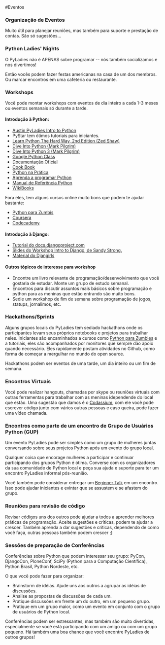 #Eventos

### Organização de Eventos

Muito útil para planejar reuniões, mas também para suporte e prestação de contas. São só sugestões...

### Python Ladies' Nights

O PyLadies não é APENAS sobre programar -- nós também socializamos e nos divertimos!

Então vocês podem fazer festas americanas na casa de um dos membros. Ou marcar encontros em uma cafeteria ou restaurante.

### Workshops

Você pode montar workshops com eventos de dia inteiro a cada 1-3 meses ou eventos semanais só durante a tarde.

#### Introdução à Python:

* [Austin PyLadies Intro to Python](https://github.com/pyladiesatx/pyladiesatx/tree/master/classes/python_intro)
* PyStar tem ótimos tutoriais para iniciantes.
* [Learn Python The Hard Way, 2nd Edition (Zed Shaw)](http://learnpythonthehardway.org/book)
* [Dive Into Python (Mark Pilgrim)](http://www.diveintopython.net/)
* [Dive Into Python 3 (Mark Pilgrim)](http://www.diveintopython3.net/)
* [Google Python Class](https://developers.google.com/edu/python/)
* [Documentação Oficial](http://www.python.org.br/wiki/DocumentacaoPython)
* [Cook Book](http://www.python.org.br/wiki/CookBook)
* [Python na Prática](http://www.async.com.br/projects/python/pnp/)
* [Aprenda a programar Python](http://www.python.org.br/wiki/DocumentacaoPython?action=AttachFile&do=get&target=Aprenda_a_Programar-Luciano_Ramalho.pdf)
* [Manual de Referência Python](http://www.python.org.br/wiki/DocumentacaoPython?action=AttachFile&do=get&target=refpython24.pdf)
* [WikiBooks](http://pt.wikibooks.org/wiki/Python)

Fora eles, tem alguns cursos online muito bons que podem te ajudar bastante:

* [Python para Zumbis](http://pycursos.com/python-para-zumbis/)
* [Coursera](https://www.coursera.org/)
* [Codecademy](http://www.codecademy.com/tracks/python)

#### Introdução à Django:

* [Tutorial do docs.djangoproject.com](http://docs.djangoproject.com)
* [Slides do Workshop Intro to Django, de Sandy Strong.](http://bit.ly/qMcEAT)
* [Material do Djangirls](http://djangogirls.org/resources/)

#### Outros tópicos de interesse para workshop

* Encontre um livro relevante de programação/desenvolvimento que você gostaria de estudar. Monte um grupo de estudo semanal.
* Encontros para discutir assuntos mais básicos sobre programação e python para as meninas que estão entrando são muito bons.
* Sedie um workshop de fim de semana sobre programação de jogos, statups, jornalimos, etc.

### Hackathons/Sprints

Alguns grupos locais do PyLadies tem sediado hackathons onde os participantes levam seus próprios notebooks e projetos para trabalhar neles. Iniciantes são encaminhados a cursos como [Python para Zumbies](http://pycursos.com/python-para-zumbis/) e a tutoriais, eles são acompanhados por monitores que sempre dão apoio quando necessário. Eles rapidamente postam atividades no Github, como forma de começar a mergulhar no mundo do open source.

Hackathons podem ser eventos de uma tarde, um dia inteiro ou um fim de semana.

### Encontros Virtuais

Você pode realizar hangouts, chamadas por skype ou reuniões virtuais com outras ferramentas para trabalhar com as meninas idependende do local que estão. Uma sugestão que damos é o [Codassium](codassium.com), com ele você pode escrever código junto com vários outras pessoas e caso queira, pode fazer uma vídeo chamada.

### Encontros como parte de um encontro de Grupo de Usuários Python (GUP)

Um evento PyLadies pode ser simples como um grupo de mulheres juntas conversando sobre seus projetos Python após um evento do grupo local.

Qualquer coisa que encorage mulheres a participar e continuar participando dos grupos Python é ótima. Converse com os organizadores da sua comunidade de Python local e peça sua ajuda e suporte para ter um encontro PyLadies informal pós-reunião.

Você também pode considerar entregar um [Beginner Talk](http://kit.pyladies.com/en/latest/talks/beginner.html) em um encontro. Isso pode ajudar iniciantes e evintar que se assustem e se afastem do grupo.

### Reuniões para revisão de código

Revisar códigos uns dos outros pode ajudar a todos a aprender melhores práticas de programação. Aceite sugestões e críticas, podem te ajudar a crescer. Também aprenda a dar sugestões e críticas, dependendo de como você faça, outras pessoas também podem crescer ;)

### Sessões de preparação de Conferências

Conferências sobre Python que podem interessar seu grupo: PyCon, DjangoCon, PloneConf, SciPy (Python para a Computação Científica), Python Brasil, Python Nordeste, etc.

O que você pode fazer para organizar:

* Brainstorm de idéias. Ajude uns aos outros a agrupar as idéias de discussões.
* Analise as propostas de discussões de cada um.
* Pratique discussões em frente um do outro, em um pequeno grupo.
* Pratique em um grupo maior, como um evento em conjunto com o grupo de usuários de Python local.

Conferências podem ser estressantes, mas também são muito divertidas, especialmente se você está participando com um amigo ou com um grupo pequeno. Há também uma boa chance que você encontre PyLadies de outros grupos!

